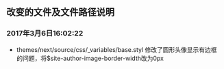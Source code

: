 ## 改变的文件及文件路径说明

### 2017年3月6日16:02:22
- themes/next/source/css/_variables/base.styl  修改了圆形头像显示有边框的问题，将$site-author-image-border-width改为0px
